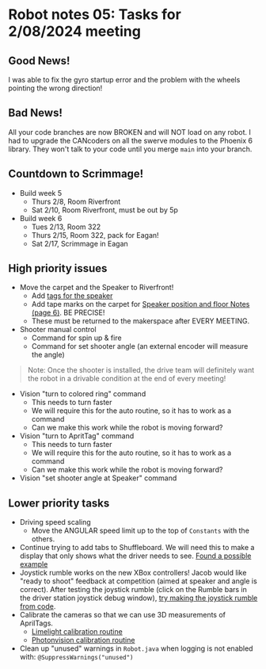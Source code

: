 # Robot notes 05: Tasks for 2/08/2024 meeting

## Good News!
I was able to fix the gyro startup error and the problem with the wheels pointing the wrong direction!

## Bad News!
All your code branches are now BROKEN and will NOT load on any robot.  I had to upgrade the CANcoders on all the swerve modules to the Phoenix 6 library.  They won't talk to your code until you merge `main` into your branch.

## Countdown to Scrimmage!
* Build week 5
    * Thurs 2/8, Room Riverfront
    * Sat 2/10, Room Riverfront, must be out by 5p
* Build week 6
    * Tues 2/13, Room 322
    * Thurs 2/15, Room 322, pack for Eagan!
    * Sat 2/17, Scrimmage in Eagan

## High priority issues
* Move the carpet and the Speaker to Riverfront!
    * Add [tags for the speaker](https://firstfrc.blob.core.windows.net/frc2024/FieldAssets/Apriltag_Images_and_User_Guide.pdf)
    * Add tape marks on the carpet for [Speaker position and floor Notes (page 6)](https://firstfrc.blob.core.windows.net/frc2024/FieldAssets/2024LayoutMarkingDiagram.pdf).  BE PRECISE!
    * These must be returned to the makerspace after EVERY MEETING.
* Shooter manual control
    * Command for spin up & fire
    * Command for set shooter angle (an external encoder will measure the angle)
> Note: Once the shooter is installed, the drive team will definitely want the robot in a drivable condition at the end of every meeting!
* Vision "turn to colored ring" command
    * This needs to turn faster
    * We will require this for the auto routine, so it has to work as a command
    * Can we make this work while the robot is moving forward?
* Vision "turn to ApritTag" command
    * This needs to turn faster
    * We will require this for the auto routine, so it has to work as a command
    * Can we make this work while the robot is moving forward?
* Vision "set shooter angle at Speaker" command

## Lower priority tasks
* Driving speed scaling
    * Move the ANGULAR speed limit up to the top of `Constants` with the others.
* Continue trying to add tabs to Shuffleboard. We will need this to make a display that only shows what the driver needs to see. [Found a possible example](https://www.chiefdelphi.com/t/shuffleboard-crashes-on-launch-for-no-apparent-reason/430714/6)
* Joystick rumble works on the new XBox controllers! Jacob would like "ready to shoot" feedback at competition (aimed at speaker and angle is correct). After testing the joystick rumble (click on the Rumble bars in the driver station joystick debug window), [try making the joystick rumble from code](https://docs.wpilib.org/en/stable/docs/software/examples-tutorials/wpilib-examples.html#miscellaneous-examples).
* Calibrate the cameras so that we can use 3D measurements of AprilTags.
    * [Limelight calibration routine](https://docs.limelightvision.io/docs/docs-limelight/performing-charuco-camera-calibration)
    * [Photonvision calibration routine](https://docs.photonvision.org/en/latest/docs/calibration/calibration.html)
* Clean up "unused" warnings in `Robot.java` when logging is not enabled with: `@SuppressWarnings("unused")`
